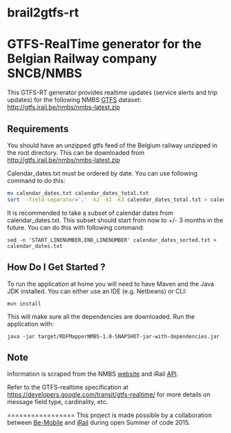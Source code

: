 # brail2gtfs-rt
# GTFS-RealTime generator for the Belgian Railway company SNCB/NMBS

This GTFS-RT generator provides realtime updates (service alerts and trip updates) for the following NMBS [GTFS](https://github.com/iRail/brail2gtfs) dataset:
http://gtfs.irail.be/nmbs/nmbs-latest.zip

## Requirements

You should have an unzipped gtfs feed of the Belgium railway unzipped in the root directory. This can be downloaded from http://gtfs.irail.be/nmbs/nmbs-latest.zip

Calendar_dates.txt must be ordered by date. You can use following command to do this:

```bash
mv calendar_dates.txt calendar_dates_total.txt
sort --field-separator=',' -k2 -k1 -k3 calendar_dates_total.txt > calendar_dates_sorted.txt
```

It is recommended to take a subset of calendar dates from calendar_dates.txt. 
This subset should start from now to +/- 3 months in the future. 
You can do this with following command:

`sed -n 'START_LINENUMBER,END_LINENUMBER' calendar_dates_sorted.txt > calendar_dates.txt`


## How Do I Get Started ?

To run the application at home you will need to have Maven and the Java JDK installed. 
You can either use an IDE (e.g. Netbeans) or CLI:
```
mvn install
```
This will make sure all the dependencies are downloaded.
Run the application with:

```
java -jar target/RDFMapperNMBS-1.0-SNAPSHOT-jar-with-dependencies.jar
```

## Note
Information is scraped from the NMBS [website](belgianrail.be) and iRail [API](api.irail.be).

Refer to the GTFS-realtime specification at https://developers.google.com/transit/gtfs-realtime/ for more
details on message field type, cardinality, etc. 

=================
This project is made possible by a collaboration between [Be-Mobile](http://www.be-mobile-international.com/) and [iRail](irail.be) during open Summer of code 2015.
